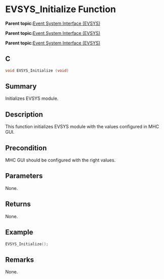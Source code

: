 # EVSYS\_Initialize Function

**Parent topic:**[Event System Interface \(EVSYS\)](GUID-4123115C-42A7-4EC0-B2DC-4C84BF4B725D.md)

**Parent topic:**[Event System Interface \(EVSYS\)](GUID-7759454F-C614-4AB7-960B-73C072313AB0.md)

**Parent topic:**[Event System Interface \(EVSYS\)](GUID-D902E0B9-6742-44C0-B7DE-F71201692AAA.md)

## C

```c
void EVSYS_Initialize (void)
```

## Summary

Initializes EVSYS module.

## Description

This function initializes EVSYS module with the values configured in MHC<br />GUI.

## Precondition

MHC GUI should be configured with the right values.

## Parameters

None.

## Returns

None.

## Example

```c
EVSYS_Initialize();
```

## Remarks

None.

